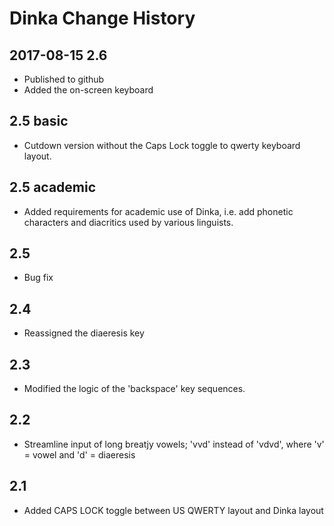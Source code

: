 # Dinka Change History

## 2017-08-15 2.6
* Published to github
* Added the on-screen keyboard

## 2.5 basic 
* Cutdown version without the Caps Lock toggle to qwerty keyboard layout.

## 2.5 academic 
* Added requirements for academic use of Dinka, i.e. add phonetic characters and diacritics used by various linguists.

## 2.5 
* Bug fix

## 2.4 
* Reassigned the diaeresis key

## 2.3 
* Modified the logic of the 'backspace' key sequences.

## 2.2 
* Streamline input of long breatjy vowels; 'vvd' instead of 'vdvd', where 'v' = vowel and 'd' = diaeresis

## 2.1 
* Added CAPS LOCK toggle between US QWERTY layout and Dinka layout

